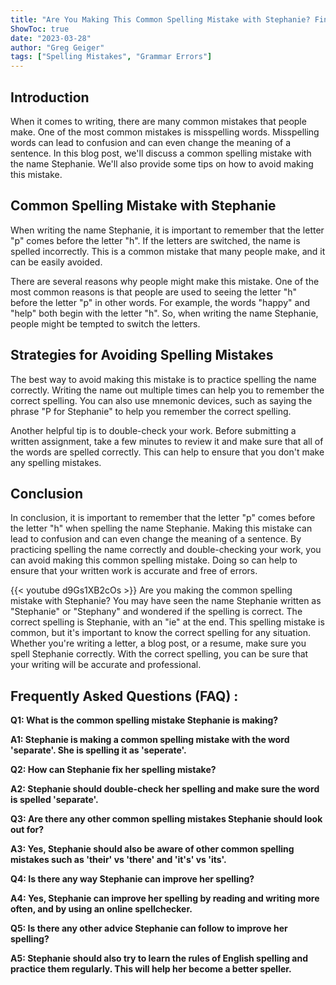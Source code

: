 ```yaml
---
title: "Are You Making This Common Spelling Mistake with Stephanie? Find Out Now!"
ShowToc: true 
date: "2023-03-28"
author: "Greg Geiger" 
tags: ["Spelling Mistakes", "Grammar Errors"]
---
```

## Introduction 
When it comes to writing, there are many common mistakes that people make. One of the most common mistakes is misspelling words. Misspelling words can lead to confusion and can even change the meaning of a sentence. In this blog post, we'll discuss a common spelling mistake with the name Stephanie. We'll also provide some tips on how to avoid making this mistake.

## Common Spelling Mistake with Stephanie
When writing the name Stephanie, it is important to remember that the letter "p" comes before the letter "h". If the letters are switched, the name is spelled incorrectly. This is a common mistake that many people make, and it can be easily avoided. 

There are several reasons why people might make this mistake. One of the most common reasons is that people are used to seeing the letter "h" before the letter "p" in other words. For example, the words "happy" and "help" both begin with the letter "h". So, when writing the name Stephanie, people might be tempted to switch the letters. 

## Strategies for Avoiding Spelling Mistakes
The best way to avoid making this mistake is to practice spelling the name correctly. Writing the name out multiple times can help you to remember the correct spelling. You can also use mnemonic devices, such as saying the phrase "P for Stephanie" to help you remember the correct spelling. 

Another helpful tip is to double-check your work. Before submitting a written assignment, take a few minutes to review it and make sure that all of the words are spelled correctly. This can help to ensure that you don't make any spelling mistakes. 

## Conclusion
In conclusion, it is important to remember that the letter "p" comes before the letter "h" when spelling the name Stephanie. Making this mistake can lead to confusion and can even change the meaning of a sentence. By practicing spelling the name correctly and double-checking your work, you can avoid making this common spelling mistake. Doing so can help to ensure that your written work is accurate and free of errors.

{{< youtube d9Gs1XB2cOs >}} 
Are you making the common spelling mistake with Stephanie? You may have seen the name Stephanie written as "Stephanie" or "Stephany" and wondered if the spelling is correct. The correct spelling is Stephanie, with an "ie" at the end. This spelling mistake is common, but it's important to know the correct spelling for any situation. Whether you're writing a letter, a blog post, or a resume, make sure you spell Stephanie correctly. With the correct spelling, you can be sure that your writing will be accurate and professional.

## Frequently Asked Questions (FAQ) :
**Q1: What is the common spelling mistake Stephanie is making?**

**A1: Stephanie is making a common spelling mistake with the word 'separate'. She is spelling it as 'seperate'.**

**Q2: How can Stephanie fix her spelling mistake?**

**A2: Stephanie should double-check her spelling and make sure the word is spelled 'separate'.**

**Q3: Are there any other common spelling mistakes Stephanie should look out for?**

**A3: Yes, Stephanie should also be aware of other common spelling mistakes such as 'their' vs 'there' and 'it's' vs 'its'.**

**Q4: Is there any way Stephanie can improve her spelling?**

**A4: Yes, Stephanie can improve her spelling by reading and writing more often, and by using an online spellchecker.**

**Q5: Is there any other advice Stephanie can follow to improve her spelling?**

**A5: Stephanie should also try to learn the rules of English spelling and practice them regularly. This will help her become a better speller.**





